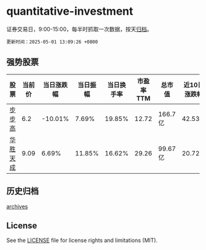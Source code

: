 # quantitative-investment

证券交易日，9:00-15:00，每半时抓取一次数据，按天[归档](archives)。

`更新时间：2025-05-01 13:09:26 +0800`

## 强势股票

|股票|当前价|当日涨跌幅|当日振幅|当日换手率|市盈率TTM|总市值|近10日涨跌幅|
|----|----|----|----|----|----|----|----|
|[步步高](https://xueqiu.com/S/SZ002251)|6.2|-10.01%|7.69%|19.85%|12.72|166.7亿|42.53%|
|[华胜天成](https://xueqiu.com/S/SH600410)|9.09|6.69%|11.85%|16.62%|29.26|99.67亿|20.72%|

## 历史归档

[archives](archives)

## License

See the [LICENSE](LICENSE) file for license rights and limitations (MIT).
